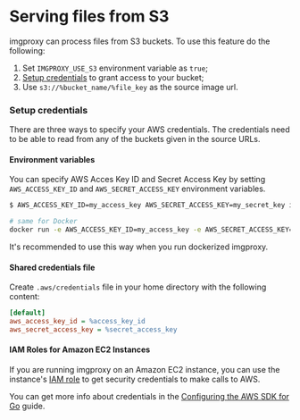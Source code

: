 # Serving files from S3

imgproxy can process files from S3 buckets. To use this feature do the following:

1. Set `IMGPROXY_USE_S3` environment variable as `true`;
2. [Setup credentials](#setup-credentials) to grant access to your bucket;
3. Use `s3://%bucket_name/%file_key` as the source image url.

### Setup credentials

There are three ways to specify your AWS credentials. The credentials need to be able to read from any of the buckets given in the source URLs.

#### Environment variables

You can specify AWS Acces Key ID and Secret Access Key by setting `AWS_ACCESS_KEY_ID` and `AWS_SECRET_ACCESS_KEY` environment variables.

``` bash
$ AWS_ACCESS_KEY_ID=my_access_key AWS_SECRET_ACCESS_KEY=my_secret_key imgproxy

# same for Docker
docker run -e AWS_ACCESS_KEY_ID=my_access_key -e AWS_SECRET_ACCESS_KEY=my_secret_key -it darthsim/imgproxy
```

It's recommended to use this way when you run dockerized imgproxy.

#### Shared credentials file

Create `.aws/credentials` file in your home directory with the following content:

```ini
[default]
aws_access_key_id = %access_key_id
aws_secret_access_key = %secret_access_key
```

#### IAM Roles for Amazon EC2 Instances

If you are running imgproxy on an Amazon EC2 instance, you can use the instance's [IAM role](https://docs.aws.amazon.com/AWSEC2/latest/UserGuide/iam-roles-for-amazon-ec2.html) to get security credentials to make calls to AWS.

You can get more info about credentials in the [Configuring the AWS SDK for Go](https://docs.aws.amazon.com/sdk-for-go/v1/developer-guide/configuring-sdk.html) guide.
